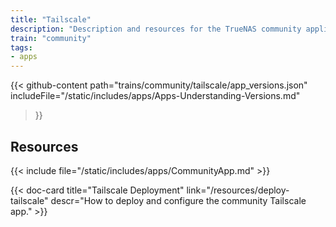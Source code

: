 ```yaml
---
title: "Tailscale"
description: "Description and resources for the TrueNAS community application called Tailscale."
train: "community"
tags:
- apps
---
```


{{< github-content 
    path="trains/community/tailscale/app_versions.json"
	includeFile="/static/includes/apps/Apps-Understanding-Versions.md"
>}}

## Resources

{{< include file="/static/includes/apps/CommunityApp.md" >}}

<div class="docs-sections">

{{< doc-card title="Tailscale Deployment" link="/resources/deploy-tailscale"
descr="How to deploy and configure the community Tailscale app." >}}

</div>
